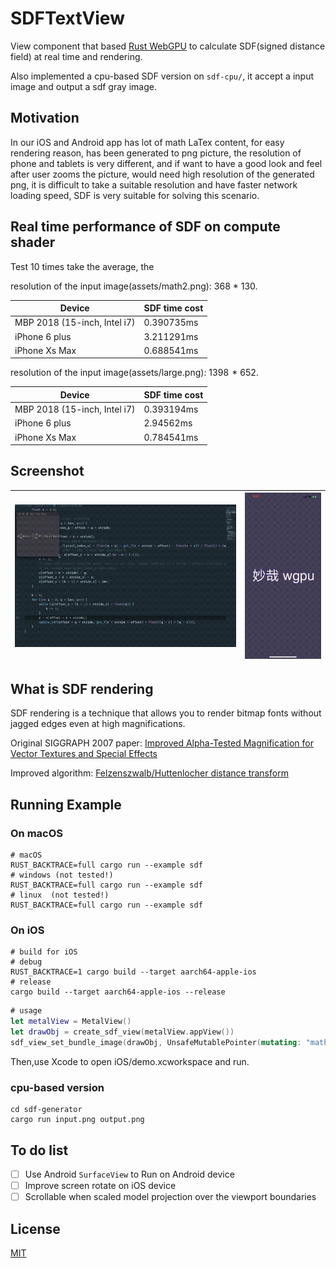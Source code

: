 # SDFTextView
View component that based [Rust WebGPU](https://github.com/gfx-rs/wgpu-rs) to calculate SDF(signed distance field) at real time and rendering.

Also implemented a cpu-based SDF version on ```sdf-cpu/```, it accept a input image and output a sdf gray image.

## Motivation
In our iOS and Android app has lot of math LaTex content, for easy rendering reason, has been generated to png picture, the resolution of phone and tablets is very different, and if want to have a good look and feel after user zooms the picture, would need high resolution of the generated png, it is difficult to take a suitable resolution and have faster network loading speed, SDF is very suitable for solving this scenario.

## Real time performance of SDF on compute shader
Test 10 times take the average, the  
<p></p>
resolution of the input image(assets/math2.png): 368 * 130.

Device | SDF time cost
--------- | -------------
MBP 2018 (15-inch, Intel i7) |  0.390735ms
iPhone 6 plus  | 3.211291ms
iPhone Xs Max   | 0.688541ms

<p></p>
resolution of the input image(assets/large.png): 1398  * 652.

Device | SDF time cost
--------- | -------------
MBP 2018 (15-inch, Intel i7) |  0.393194ms
iPhone 6 plus  | 2.94562ms
iPhone Xs Max   | 0.784541ms

## Screenshot

| ![macOS gif](screenshot/macOS.gif) | ![iPhone gif](screenshot/iPhone.gif) |
| --------- | ------------- |


## What is SDF rendering 
SDF rendering is a technique that allows you to render bitmap fonts without jagged edges even at high magnifications. 

Original SIGGRAPH 2007 paper: [Improved Alpha-Tested Magnification for Vector Textures and Special Effects](https://steamcdn-a.akamaihd.net/apps/valve/2007/SIGGRAPH2007_AlphaTestedMagnification.pdf)

Improved algorithm: [Felzenszwalb/Huttenlocher distance transform](http://cs.brown.edu/people/pfelzens/papers/dt-final.pdf)

## Running Example
### On macOS
```
# macOS
RUST_BACKTRACE=full cargo run --example sdf
# windows (not tested!)
RUST_BACKTRACE=full cargo run --example sdf
# linux  (not tested!)
RUST_BACKTRACE=full cargo run --example sdf
```
### On iOS 
```
# build for iOS
# debug 
RUST_BACKTRACE=1 cargo build --target aarch64-apple-ios
# release
cargo build --target aarch64-apple-ios --release
```

```swift
# usage
let metalView = MetalView()
let drawObj = create_sdf_view(metalView.appView())
sdf_view_set_bundle_image(drawObj, UnsafeMutablePointer(mutating: "math0.png"))
```

Then,use Xcode to open iOS/demo.xcworkspace and run.

### cpu-based version
```
cd sdf-generator
cargo run input.png output.png
```

## To do list
- [ ] Use Android ```SurfaceView``` to Run on Android device
- [ ] Improve screen rotate on iOS device
- [ ] Scrollable when scaled model projection  over the viewport boundaries

## License
[MIT](https://opensource.org/licenses/MIT)

